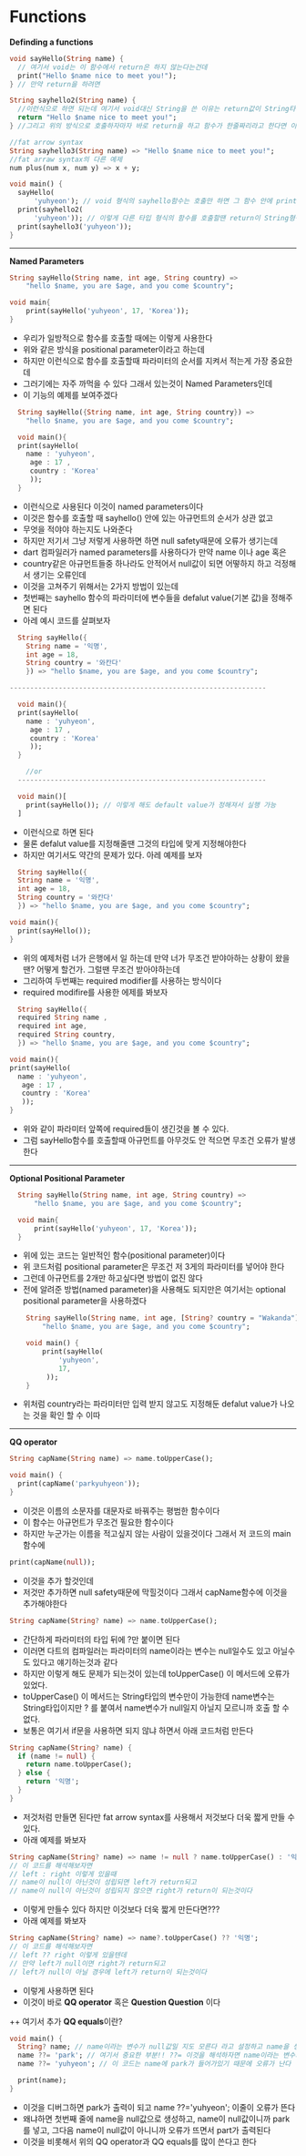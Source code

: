 # **Functions**

**Definding a functions**

~~~dart
void sayHello(String name) {
  // 여기서 void는 이 함수에서 return은 하지 않는다는건데
  print("Hello $name nice to meet you!");
} // 만약 return을 하려면

String sayhello2(String name) {
  //이런식으로 하면 되는데 여기서 void대신 String을 쓴 이유는 return값이 String타입이기 때문이다 만약 당신이 int타입을 return 한다면 String이 아닌 int가 void 대신 와야한다
  return "Hello $name nice to meet you!";
} //그리고 위의 방식으로 호출하자마자 바로 return을 하고 함수가 한줄짜리라고 한다면 이 방식 말고도 fat arrow syntax라는 방식으로 할 수 있다

//fat arrow syntax
String sayhello3(String name) => "Hello $name nice to meet you!";
//fat arraw syntax의 다른 예제
num plus(num x, num y) => x + y;

void main() {
  sayHello(
      'yuhyeon'); // void 형식의 sayhello함수는 호출만 하면 그 함수 안에 print가 있기때문에 따로 print를 안해줘도 되지만
  print(sayhello2(
      'yuhyeon')); // 이렇게 다른 타입 형식의 함수를 호출할땐 return이 String형식의 문장이기 때문에 return값을 출력하기 위해서 print를 사용했다
  print(sayhello3('yuhyeon'));
}
~~~

---

**Named Parameters**

~~~dart
String sayHello(String name, int age, String country) =>
    "hello $name, you are $age, and you come $country";

void main{
    print(sayHello('yuhyeon', 17, 'Korea'));  
}
~~~

- 우리가 일방적으로 함수를 호출할 때에는 이렇게 사용한다 
- 위와 같은 방식을 positional parameter이라고 하는데 
- 하지만 이런식으로 함수를 호출할때 파라미터의 순서를 지켜서 적는게 가장 중요한데 
- 그러기에는 자주 까먹을 수 있다 그래서 있는것이 Named Parameters인데 
- 이 기능의 예제를 보여주겠다 

~~~dart
  String sayHello({String name, int age, String country}) => 
    "hello $name, you are $age, and you come $country";

  void main(){
  print(sayHello(
    name : 'yuhyeon',
     age : 17 , 
     country : 'Korea'
     ));
  }
  ~~~


- 이런식으로 사용된다 이것이 named parameters이다 
- 이것은 함수를 호출할 때 sayhello() 안에 있는 아규먼트의 순서가 상관 없고 
- 무엇을 적야야 하는지도 나와준다 
- 하지만 저기서 그냥 저렇게 사용하면 하면 null safety때문에 오류가 생기는데 
- dart 컴파일러가 named parameters를 사용하다가 만약 name 이나 age 혹은     
- country같은 아규먼트들중 하나라도 안적어서 null값이 되면 어떻하지 하고 걱정해서 생기는 오류인데 
- 이것을 고쳐주기 위해서는 2가지 방법이 있는데  
- 첫번째는 sayhello 함수의 파라미터에 변수들을 defalut value(기본 값)을 정해주면 된다 
- 아레 예시 코드를 살펴보자 

~~~ dart
  String sayHello({
    String name = '익명', 
    int age = 18, 
    String country = '와칸다'
    }) => "hello $name, you are $age, and you come $country";

---------------------------------------------------------------

  void main(){
  print(sayHello(
    name : 'yuhyeon',
     age : 17 , 
     country : 'Korea'
     ));
  }

    //or
  -------------------------------------------------------------

  void main()[
    print(sayHello()); // 이렇게 해도 default value가 정해져서 실행 가능 
  ]
  ~~~
  - 이런식으로 하면 된다 
  - 물론 defalut value를 지정해줄땐 그것의 타입에 맞게 지정해야한다
  - 하지만 여기서도 약간의 문제가 있다. 아레 예제를 보자 

  ~~~ dart
    String sayHello({
    String name = '익명', 
    int age = 18, 
    String country = '와칸다'
    }) => "hello $name, you are $age, and you come $country";

  void main(){
    print(sayHello());
  }

  ~~~
  - 위의 예제처럼 너가 은행에서 일 하는데 만약 너가 무조건 받야아하는 상황이 왔을땐? 어떻게 할건가. 그럴땐 무조건 받아야하는데 
  - 그리하여 두번째는 required modifier를 사용하는 방식이다   
  - required modifire를 사용한 에제를 봐보자 

  ~~~dart
    String sayHello({
    required String name , 
    required int age, 
    required String country,
    }) => "hello $name, you are $age, and you come $country";

  void main(){
  print(sayHello(
    name : 'yuhyeon',
     age : 17 , 
     country : 'Korea'
     ));
  }
  ~~~
  - 위와 같이 파라미터 앞쪽에 required들이 생긴것을 볼 수 있다.
  - 그럼 sayHello함수를 호출할때 아규먼트를 아무것도 안 적으면 무조건 오류가 발생한다 

  ---

  **Optional Positional Parameter**

  ~~~dart
    String sayHello(String name, int age, String country) =>
        "hello $name, you are $age, and you come $country";

    void main{
        print(sayHello('yuhyeon', 17, 'Korea'));  
    }
  ~~~
- 위에 있는 코드는 일반적인 함수(positional parameter)이다 
- 위 코드처럼 positional parameter은 무조건 저 3게의 파라미터를 넣어야 한다
- 그런데 아규먼트를 2개만 하고싶다면 방법이 없진 않다
- 전에 알려준 방법(named parameter)을 사용해도 되지만은 여기서는 optional positional parameter을 사용하겠다 

~~~dart
    String sayHello(String name, int age, [String? country = "Wakanda"]) =>
        "hello $name, you are $age, and you come $country";

    void main() {
        print(sayHello(
            'yuhyeon',
            17,
         ));
    }
~~~

- 위처럼 country라는 파라미터만 입력 받지 않고도 지정해둔 defalut value가 나오는 것을 확인 할 수 이따


---

**QQ operator**

~~~dart
String capName(String name) => name.toUpperCase();

void main() {
  print(capName('parkyuhyeon'));
}
~~~

- 이것은 이름의 소문자를 대문자로 바꿔주는 평범한 함수이다
- 이 함수는 아규먼트가 무조건 필요한 함수이다 
- 하지만 누군가는 이름을 적고싶지 않는 사람이 있을것이다 그래서 저 코드의 main함수에 
~~~dart
print(capName(null));
~~~
- 이것을 추가 할것인데 
- 저것만 추가하면 null safety때문에 막힐것이다 그래서 capName함수에 이것을 추가해야한다
~~~dart
String capName(String? name) => name.toUpperCase();
~~~
- 간단하게 파라미터의 타입 뒤에 ?만 붙이면 된다 
- 이러면 다트의 컴파일러는 파라미터의 name이라는 변수는 null일수도 있고 아닐수도 있다고 얘기하는것과 같다 
- 하지만 이렇게 해도 문제가 되는것이 있는데 toUpperCase() 이 메서드에 오류가 있었다.
- toUpperCase() 이 메서드는 String타입의 변수만이 가능한데 name변수는 String타입이지만 ? 를 붙여서 name변수가 null일지 아닐지 모르니까 호출 할 수 없다. 
- 보통은 여기서 if문을 사용하면 되지 않냐 하면서 아래 코드처럼 만든다
~~~dart
String capName(String? name) {
  if (name != null) {
    return name.toUpperCase();
  } else {
    return '익명';
  }
}
~~~

- 저것처럼 만들면 된다만 fat arrow syntax를 사용해서 저것보다 더욱 짧게 만들 수 있다.
- 아래 예제를 봐보자 
~~~dart
String capName(String? name) => name != null ? name.toUpperCase() : '익명';
// 이 코드를 해석해보자면 
// left : right 이렇게 있을때 
// name이 null이 아닌것이 성립되면 left가 return되고
// name이 null이 아닌것이 성립되지 않으면 right가 return이 되는것이다
~~~

- 이렇게 만들수 있다 하지만 이것보다 더욱 짧게 만든다면??? 
- 아래 예제를 봐보자
~~~dart
String capName(String? name) => name?.toUpperCase() ?? '익명';
// 이 코드를 해석해보자면 
// left ?? right 이렇게 있을텐데
// 만약 left가 null이면 right가 return되고 
// left가 null이 아닐 경우에 left가 return이 되는것이다
~~~

- 이렇게 사용하면 된다 
- 이것이 바로 **QQ operator** 혹은 **Question Question** 이다

++ 여기서 추가 **QQ equals**이란? 
~~~dart
void main() {
  String? name; // name이라는 변수가 null값일 지도 모른다 라고 설정하고 name을 생성한 다음 값을 넣지 않은 null값으로 만든다 
  name ??= 'park'; // 여기서 중요한 부분!! ??= 이것을 해석하자면 name이라는 변수가 null값이라면 'park'라는 문자를 name에 넣는다는 뜻이다 그래서 name이 null이니까 part를 넣었고
  name ??= 'yuhyeon'; // 이 코드는 name에 park가 들어가있기 때문에 오류가 난다 

  print(name);
}
~~~

- 이것을 디버그하면 park가 출력이 되고 name ??='yuhyeon'; 이줄이 오류가 뜬다
- 왜냐하면 첫번째 줄에 name을 null값으로 생성하고, name이 null값이니까 park를 넣고, 그다음 name이 null값이 아니니까 오류가 뜨면서 part가 출력된다 
- 이것을 비롯해서 위의 QQ operator과 QQ equals를 많이 쓴다고 한다 